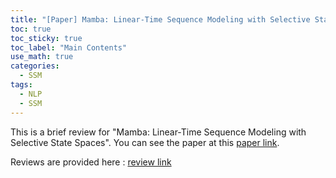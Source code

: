 ```yaml
---
title: "[Paper] Mamba: Linear-Time Sequence Modeling with Selective State Spaces" 
toc: true
toc_sticky: true
toc_label: "Main Contents"
use_math: true
categories:
  - SSM
tags:
  - NLP
  - SSM
---
```


This is a brief review for "Mamba: Linear-Time Sequence Modeling with Selective State Spaces".
You can see the paper at this [paper link](https://arxiv.org/abs/2312.00752).

Reviews are provided here : [review link](https://yejin109.notion.site/Mamba-Linear-Time-Sequence-Modeling-with-Selective-State-Spaces-29a7d4be22ad80cc8623daabff75651f?source=copy_link)
